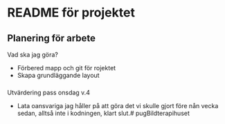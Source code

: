 # README för projektet

## Planering för arbete

Vad ska jag göra?
 * Förbered mapp och git för rojektet
 * Skapa grundläggande layout

###
Utvärdering pass onsdag v.4
 * Lata oansvariga jag håller på att göra det vi skulle gjort före nån vecka sedan, alltså inte i kodningen, klart slut.#   p u g B i l d t e r a p i h u s e t  
 